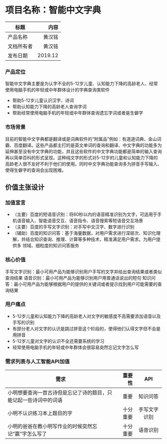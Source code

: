 # 项目名称：智能中文字典
标题|内容
---|--:
产品名称|黄汉铭
文档所有者|黄汉铭
发布日期|2019.12

### 产品定位
智能中文字典主要是为认字不全的5-12岁儿童、认知能力下降的高龄老人、经常使用电脑手机的年轻或中年群体设计的字典查询类软件
+ 帮助5-12岁儿童认识汉字、诗词
+ 帮助认知能力下降的高龄老人查询字词
+ 帮助经常使用电脑手机的年轻或中年群体查询遗忘字词或者是生僻字

### 市场背景
目前的智能中文字典都是翻译或是词典软件的“附属品”例如：有道道词典、金山词霸、百度翻译。这些产品都主打的是英文单词的查询和翻译、中文字典的功能多为延伸甚至没有中文字典的功能，并且这些软件的中文字典功能都是简单的输入查询再以简单百科的形式呈现。这种纯文字的形式对5-12岁的儿童和认知能力下降的高龄老人很不友好不利于他们的使用。同时中文字典功能查询多为拼音手写输入、使得生僻字的查询会出现困难。
## 价值主张设计
### 加值宣言
+ （主要）百度的短语音识别：将60秒以内的语音精准识别为文字，可适用于手机语音输入、智能语音交互、语音指令、语音搜索等短语音交互场景
+ （主要）百度的手写文字识别：对手写中文汉字、数字进行识别
+ （辅助）百度的知识问答：基于海量数据，对用户需求进行深层次、知识化理解，并结合知识查询、推理、计算等多种技术，精准满足用户需求。为用户提供多                          领域、细粒度的知识问答服务

### 核心价值
手写文字识别：最小可用产品为能够识别用户手写的文字并给出查询结果或者类似查询结果
语音识别：最小可用产品为能够识别用户用普通话说出的短句
知识问答：最小可用产品为能够根据用户的提供的关键词或者提示找到用户可能需要的查询结果
### 用户痛点
+ 5-12岁儿童和认知能力下降的高龄老人对文字的敏感度不高需要添加语音以及手写的识别
+ 有部分老人对文字的认识是跳过拼音这个阶段的，使得他们认得文字但不会是用拼音
+ 5-12岁儿童对文字的认识不全还需要系统的学习
+ 经常使用电脑手机的年轻或中年群体会很容易突然忘记文字怎么写

### 需求列表与人工智能API加值
需求|重要性|API
---|--:|:--:
小明想要查询一首古诗但是忘记了诗的题目，只能记起一些诗词中的词语|重要|知识问答
小明不认识练习本上题目的字|十分重要|手写文字识别
小明的爸爸在教小明写作业的时候突然忘记“赢”字怎么写了|十分重要|语音识别
